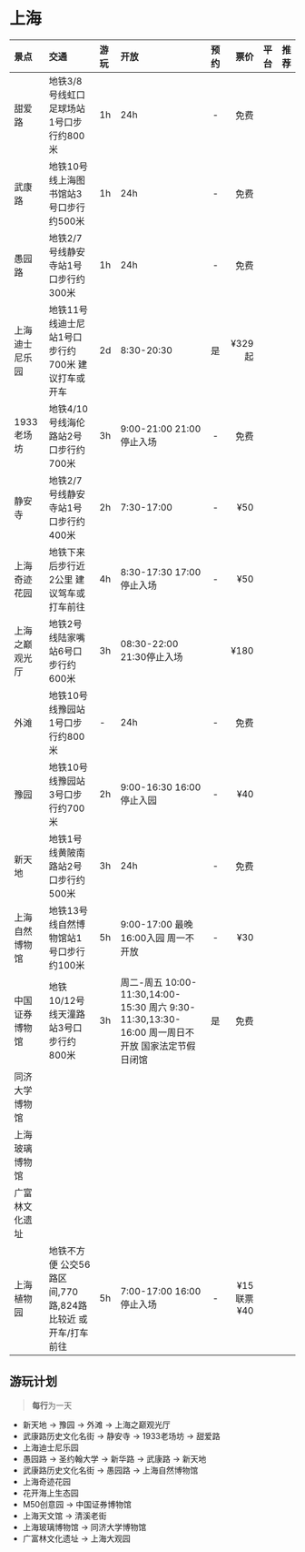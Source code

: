 # 上海

| 景点 | 交通 | 游玩 | 开放 | 预约 | 票价 | 平台 | 推荐 |
|:----|:----|:----|:----|:----:|----:|----:|----:|
|甜爱路|地铁3/8号线虹口足球场站1号口步行约800米|1h|24h|-|免费|||
|武康路|地铁10号线上海图书馆站3号口步行约500米|1h|24h|-|免费|||
|愚园路|地铁2/7号线静安寺站1号口步行约300米|1h|24h|-|免费|||
|上海迪士尼乐园|地铁11号线迪士尼站1号口步行约700米 建议打车或开车|2d|8:30-20:30|是|¥329起|||
|1933老场坊|地铁4/10号线海伦路站2号口步行约700米|3h|9:00-21:00 21:00停止入场 |-|免费|||
|静安寺|地铁2/7号线静安寺站1号口步行约400米|2h|7:30-17:00|-|¥50|||
|上海奇迹花园|地铁下来后步行近2公里 建议驾车或打车前往|4h|8:30-17:30 17:00停止入场|-|¥50|||
|上海之巅观光厅|地铁2号线陆家嘴站6号口步行约600米|3h|08:30-22:00 21:30停止入场 ||¥180|||
|外滩|地铁10号线豫园站1号口步行约800米|-|24h|-|免费|||
|豫园|地铁10号线豫园站3号口步行约700米|2h|9:00-16:30 16:00停止入园 |-|¥40|||
|新天地|地铁1号线黄陂南路站2号口步行约500米|3h|24h|-|免费|||
|上海自然博物馆|地铁13号线自然博物馆站1号口步行约100米|5h|9:00-17:00 最晚16:00入园 周一不开放 |-|¥30|||
|中国证券博物馆|地铁10/12号线天潼路站3号口步行约800米|3h|周二-周五 10:00-11:30,14:00-15:30 周六 9:30-11:30,13:30-16:00 周一周日不开放 国家法定节假日闭馆|是|免费|||
|同济大学博物馆||||||||
|上海玻璃博物馆||||||||
|广富林文化遗址||||||||
|上海植物园|地铁不方便 公交56路区间,770路,824路比较近 或开车/打车前往|5h|7:00-17:00 16:00停止入场|-|¥15 联票¥40|||

## 游玩计划

> **每行**为一天

- 新天地 → 豫园 → 外滩 → 上海之巅观光厅
- 武康路历史文化名街 → 静安寺 → 1933老场坊 → 甜爱路
- 上海迪士尼乐园
- 愚园路 → 圣约翰大学 → 新华路 → 武康路 → 新天地
- 武康路历史文化名街 → 愚园路 → 上海自然博物馆
- 上海奇迹花园
- 花开海上生态园
- M50创意园 → 中国证券博物馆
- 上海天文馆 → 清溪老街
- 上海玻璃博物馆 → 同济大学博物馆
- 广富林文化遗址 → 上海大观园
